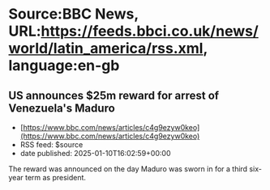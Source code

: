 # Source:BBC News, URL:https://feeds.bbci.co.uk/news/world/latin_america/rss.xml, language:en-gb

## US announces $25m reward for arrest of Venezuela's Maduro
 - [https://www.bbc.com/news/articles/c4g9ezyw0keo](https://www.bbc.com/news/articles/c4g9ezyw0keo)
 - RSS feed: $source
 - date published: 2025-01-10T16:02:59+00:00

The reward was announced on the day Maduro was sworn in for a third six-year term as president.

